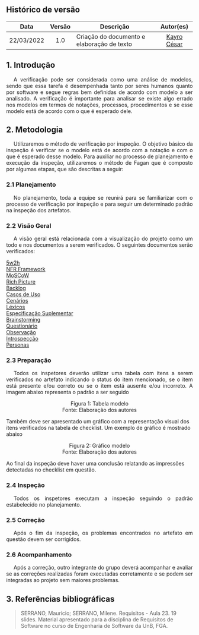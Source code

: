 
## Histórico de versão


 | **Data**   | **Versão** | **Descrição**                            |                **Autor(es)**                 |
 | ---------- | :--------: | ---------------------------------------- | :------------------------------------------: |
 | 22/03/2022 |    1.0     |  Criação do documento e elaboração de texto     |        [Kayro César](https://github.com/kayrocesar)         |

## 1. Introdução

<p style="text-indent: 20px; text-align: justify">
   A verificação pode ser considerada como uma análise de modelos, sendo que essa tarefa é desempenhada tanto por seres humanos quanto por software e segue regras bem definidas de acordo com modelo a ser analisado. A verificação é importante para analisar se existe algo errado nos modelos em termos de notações, processos, procedimentos e se esse modelo está de acordo com o que é esperado dele.
</p>

## 2. Metodologia

<p style="text-indent: 20px; text-align: justify">
   Utilizaremos o método de verificação por inspeção. O objetivo básico da inspeção é verificar se o modelo está de acordo com a notação e com o que é esperado desse modelo. Para auxiliar no processo de planejamento e execução da inspeção, utilizaremos o método de Fagan que é composto por algumas etapas, que são descritas a seguir:
</p>

### 2.1 Planejamento
<p style="text-indent: 20px; text-align: justify">
        No planejamento, toda a equipe se reunirá para se familiarizar com o processo de verificação por inspeção e para seguir um determinado padrão na inspeção dos artefatos.
</p>

### 2.2 Visão Geral

<p style="text-indent: 20px; text-align: justify">
       A visão geral está relacionada com a visualização do projeto como um todo e nos documentos a serem verificados. O seguintes documentos serão verificados:
</p> 

 <a href="https://requisitos-de-software.github.io/2021.2-PontoFacil/pre_rastreabilidade/5w2h/">5w2h</a> <br>
 <a href="https://requisitos-de-software.github.io/2021.2-PontoFacil/modelagem/NFR_framework/">NFR Framework</a><br>
 <a href="https://requisitos-de-software.github.io/2021.2-PontoFacil/elicitacao/priorizacao/moscow/">MoSCoW</a><br>
 <a href="https://requisitos-de-software.github.io/2021.2-PontoFacil/pre_rastreabilidade/rich_pictures/">Rich Picture</a><br>
 <a href="https://requisitos-de-software.github.io/2021.2-PontoFacil/modelagem/backlog/backlog/">Backlog</a><br>
 <a href="https://requisitos-de-software.github.io/2021.2-PontoFacil/modelagem/casos_de_uso/">Casos de Uso</a><br>
 <a href="https://requisitos-de-software.github.io/2021.2-PontoFacil/modelagem/cenarios/">Cenários</a><br>
 <a href="https://requisitos-de-software.github.io/2021.2-PontoFacil/modelagem/lexicos/">Léxicos</a><br>
 <a href="https://requisitos-de-software.github.io/2021.2-PontoFacil/modelagem/especificacao_suplementar/">Especificação Suplementar</a><br>
 <a href="https://requisitos-de-software.github.io/2021.2-PontoFacil/elicitacao/tecnicas/brainstorming/">Brainstorming</a><br>
 <a href="https://requisitos-de-software.github.io/2021.2-PontoFacil/elicitacao/tecnicas/questionario/">Questionário</a><br>
 <a href="https://requisitos-de-software.github.io/2021.2-PontoFacil/elicitacao/tecnicas/observacao/">Observação</a><br>
 <a href="https://requisitos-de-software.github.io/2021.2-PontoFacil/elicitacao/tecnicas/introspeccao/">Introspecção</a><br>
 <a href="https://requisitos-de-software.github.io/2021.2-PontoFacil/elicitacao/personas/">Personas</a><br>

### 2.3 Preparação
<p style="text-indent: 20px; text-align: justify"> Todos os inspetores deverão utilizar uma tabela com itens a serem verificados no artefato indicando o status do item mencionado, se o item está presente e/ou correto ou se o item está ausente e/ou incorreto. A imagem abaixo representa o padrão a ser seguido</p>

<center>
<figcaption>Figura 1: Tabela modelo</figcaption>
<img src="">
<figcaption>Fonte: Elaboração dos autores</figcaption>
</center> 

<p>Também deve ser apresentado um gráfico com a representação visual dos itens verificados na tabela de checklist. Um exemplo de gráfico é mostrado abaixo</p>



<center>
<figcaption>Figura 2: Gráfico modelo</figcaption>
<img src="">
<figcaption>Fonte: Elaboração dos autores</figcaption>
</center> 

<p>Ao final da inspeção deve haver uma conclusão relatando as impressões detectadas no checklist em questão.</p>

### 2.4 Inspeção
<p style="text-indent: 20px; text-align: justify">
    Todos os inspetores executam a inspeção seguindo o padrão estabelecido no planejamento.
</p>

### 2.5 Correção
<p style="text-indent: 20px; text-align: justify">
   Após o fim da inspeção, os problemas encontrados no artefato em questão devem ser corrigidos.
</p>

### 2.6 Acompanhamento

<p style="text-indent: 20px; text-align: justify">
        Após a correção, outro integrante do grupo deverá acompanhar e avaliar se as correções realizadas foram executadas corretamente e se podem ser integradas ao projeto sem maiores problemas. 
</p>


      

## 3. Referências bibliográficas

> SERRANO, Maurício; SERRANO, Milene. Requisitos - Aula 23. 19 slides. Material apresentado para a disciplina de Requisitos de Software no curso de Engenharia de Software da UnB, FGA.

